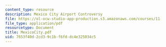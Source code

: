 ```yaml
---
content_type: resource
description: Mexico City Airport Controversy
file: https://ol-ocw-studio-app-production.s3.amazonaws.com/courses/11-201-gateway-planning-action-fall-2002/7653f40d2cd39c1bf6fddc4e325034c5_MexicoCity.pdf
file_type: application/pdf
resourcetype: Document
title: MexicoCity.pdf
uid: 7653f40d-2cd3-9c1b-f6fd-dc4e325034c5
---
```

